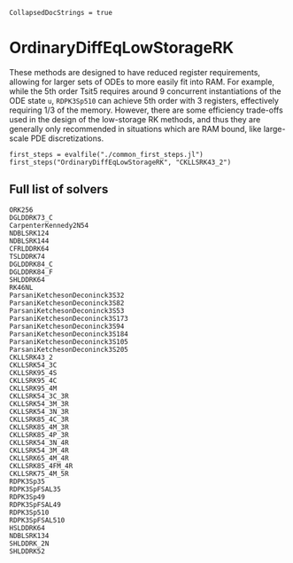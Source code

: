 ```@meta
CollapsedDocStrings = true
```

# OrdinaryDiffEqLowStorageRK

These methods are designed to have reduced register requirements, allowing for larger sets of ODEs to more
easily fit into RAM. For example, while the 5th order Tsit5 requires around 9 concurrent instantiations of the
ODE state `u`, `RDPK3Sp510` can achieve 5th order with 3 registers, effectively requiring 1/3 of the memory.
However, there are some efficiency trade-offs used in the design of the low-storage RK methods, and thus they
are generally only recommended in situations which are RAM bound, like large-scale PDE discretizations.

```@eval
first_steps = evalfile("./common_first_steps.jl")
first_steps("OrdinaryDiffEqLowStorageRK", "CKLLSRK43_2")
```

## Full list of solvers

```@docs
ORK256
DGLDDRK73_C
CarpenterKennedy2N54
NDBLSRK124
NDBLSRK144
CFRLDDRK64
TSLDDRK74
DGLDDRK84_C
DGLDDRK84_F
SHLDDRK64
RK46NL
ParsaniKetchesonDeconinck3S32
ParsaniKetchesonDeconinck3S82
ParsaniKetchesonDeconinck3S53
ParsaniKetchesonDeconinck3S173
ParsaniKetchesonDeconinck3S94
ParsaniKetchesonDeconinck3S184
ParsaniKetchesonDeconinck3S105
ParsaniKetchesonDeconinck3S205
CKLLSRK43_2
CKLLSRK54_3C
CKLLSRK95_4S
CKLLSRK95_4C
CKLLSRK95_4M
CKLLSRK54_3C_3R
CKLLSRK54_3M_3R
CKLLSRK54_3N_3R
CKLLSRK85_4C_3R
CKLLSRK85_4M_3R
CKLLSRK85_4P_3R
CKLLSRK54_3N_4R
CKLLSRK54_3M_4R
CKLLSRK65_4M_4R
CKLLSRK85_4FM_4R
CKLLSRK75_4M_5R
RDPK3Sp35
RDPK3SpFSAL35
RDPK3Sp49
RDPK3SpFSAL49
RDPK3Sp510
RDPK3SpFSAL510
HSLDDRK64
NDBLSRK134
SHLDDRK_2N
SHLDDRK52
```
